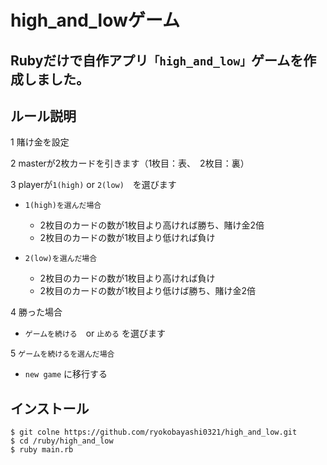 # high_and_lowゲーム

## Rubyだけで自作アプリ`「high_and_low」`ゲームを作成しました。

## ルール説明

1 賭け金を設定

2 masterが2枚カードを引きます（1枚目：表、　2枚目：裏）

3 playerが`1(high)` or `2(low)`　を選びます

  - `1(high)を選んだ場合`
    - 2枚目のカードの数が1枚目より高ければ勝ち、賭け金2倍
    - 2枚目のカードの数が1枚目より低ければ負け

  - `2(low)を選んだ場合`
    - 2枚目のカードの数が1枚目より高ければ負け
    - 2枚目のカードの数が1枚目より低けば勝ち、賭け金2倍

4 勝った場合
  - `ゲームを続ける`　or `止める` を選びます
  
5 `ゲームを続けるを選んだ場合`
  - `new game` に移行する

## インストール
```
$ git colne https://github.com/ryokobayashi0321/high_and_low.git
$ cd /ruby/high_and_low
$ ruby main.rb
```
